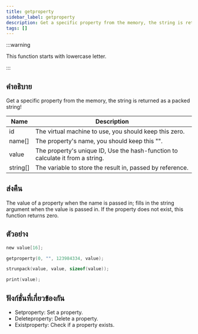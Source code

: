 ```yaml
---
title: getproperty
sidebar_label: getproperty
description: Get a specific property from the memory, the string is returned as a packed string!.
tags: []
---
```


:::warning

This function starts with lowercase letter.

:::

## คำอธิบาย

Get a specific property from the memory, the string is returned as a packed string!

| Name     | Description                                                                    |
| -------- | ------------------------------------------------------------------------------ |
| id       | The virtual machine to use, you should keep this zero.                         |
| name[]   | The property's name, you should keep this "".                                  |
| value    | The property's unique ID, Use the hash-function to calculate it from a string. |
| string[] | The variable to store the result in, passed by reference.                      |

## ส่งคืน

The value of a property when the name is passed in; fills in the string argument when the value is passed in. If the property does not exist, this function returns zero.

## ตัวอย่าง

```c
new value[16];

getproperty(0, "", 123984334, value);

strunpack(value, value, sizeof(value));

print(value);
```

## ฟังก์ชั่นที่เกี่ยวข้องกัน

- Setproperty: Set a property.
- Deleteproperty: Delete a property.
- Existproperty: Check if a property exists.
